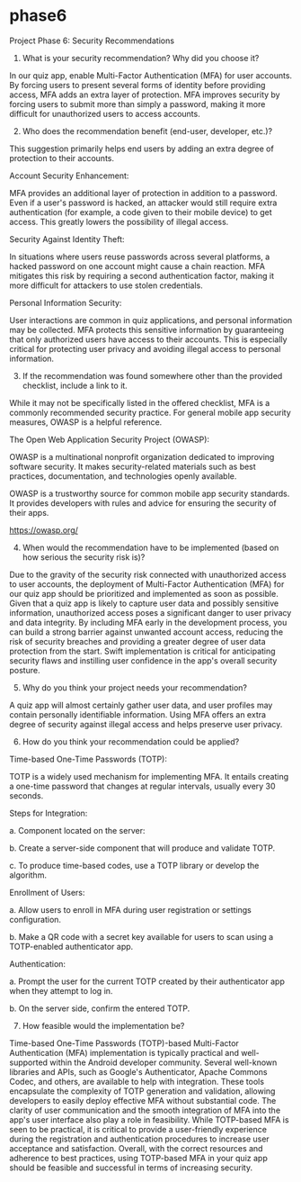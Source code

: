 # phase6
Project Phase 6: Security Recommendations
1.	What is your security recommendation? Why did you choose it?

In our quiz app, enable Multi-Factor Authentication (MFA) for user accounts. By forcing users to present several forms of identity before providing access, MFA adds an extra layer of protection. MFA improves security by forcing users to submit more than simply a password, making it more difficult for unauthorized users to access accounts.

2.	Who does the recommendation benefit (end-user, developer, etc.)?

This suggestion primarily helps end users by adding an extra degree of protection to their accounts.

Account Security Enhancement:

MFA provides an additional layer of protection in addition to a password. Even if a user's password is hacked, an attacker would still require extra authentication (for example, a code given to their mobile device) to get access. This greatly lowers the possibility of illegal access.

Security Against Identity Theft:

In situations where users reuse passwords across several platforms, a hacked password on one account might cause a chain reaction. MFA mitigates this risk by requiring a second authentication factor, making it more difficult for attackers to use stolen credentials.

Personal Information Security:

User interactions are common in quiz applications, and personal information may be collected. MFA protects this sensitive information by guaranteeing that only authorized users have access to their accounts. This is especially critical for protecting user privacy and avoiding illegal access to personal information.

3.	If the recommendation was found somewhere other than the provided checklist, include a link to it.

While it may not be specifically listed in the offered checklist, MFA is a commonly recommended security practice. For general mobile app security measures, OWASP is a helpful reference.

The Open Web Application Security Project (OWASP):

OWASP is a multinational nonprofit organization dedicated to improving software security. It makes security-related materials such as best practices, documentation, and technologies openly available.

OWASP is a trustworthy source for common mobile app security standards. It provides developers with rules and advice for ensuring the security of their apps.

https://owasp.org/

4.	When would the recommendation have to be implemented (based on how serious the security risk is)?

Due to the gravity of the security risk connected with unauthorized access to user accounts, the deployment of Multi-Factor Authentication (MFA) for our quiz app should be prioritized and implemented as soon as possible. Given that a quiz app is likely to capture user data and possibly sensitive information, unauthorized access poses a significant danger to user privacy and data integrity. By including MFA early in the development process, you can build a strong barrier against unwanted account access, reducing the risk of security breaches and providing a greater degree of user data protection from the start. Swift implementation is critical for anticipating security flaws and instilling user confidence in the app's overall security posture.

5.	Why do you think your project needs your recommendation?

A quiz app will almost certainly gather user data, and user profiles may contain personally identifiable information. Using MFA offers an extra degree of security against illegal access and helps preserve user privacy.

6.	How do you think your recommendation could be applied?

Time-based One-Time Passwords (TOTP):

TOTP is a widely used mechanism for implementing MFA. It entails creating a one-time password that changes at regular intervals, usually every 30 seconds.

Steps for Integration:

a.	Component located on the server:

b.	Create a server-side component that will produce and validate TOTP.

c.	To produce time-based codes, use a TOTP library or develop the algorithm.

Enrollment of Users:

a.	Allow users to enroll in MFA during user registration or settings configuration.

b.	Make a QR code with a secret key available for users to scan using a TOTP-enabled authenticator app.

Authentication:

a.	Prompt the user for the current TOTP created by their authenticator app when they attempt to log in.

b.	On the server side, confirm the entered TOTP.

7.	How feasible would the implementation be?

Time-based One-Time Passwords (TOTP)-based Multi-Factor Authentication (MFA) implementation is typically practical and well-supported within the Android developer community. Several well-known libraries and APIs, such as Google's Authenticator, Apache Commons Codec, and others, are available to help with integration. These tools encapsulate the complexity of TOTP generation and validation, allowing developers to easily deploy effective MFA without substantial code. The clarity of user communication and the smooth integration of MFA into the app's user interface also play a role in feasibility. While TOTP-based MFA is seen to be practical, it is critical to provide a user-friendly experience during the registration and authentication procedures to increase user acceptance and satisfaction. Overall, with the correct resources and adherence to best practices, using TOTP-based MFA in your quiz app should be feasible and successful in terms of increasing security.



